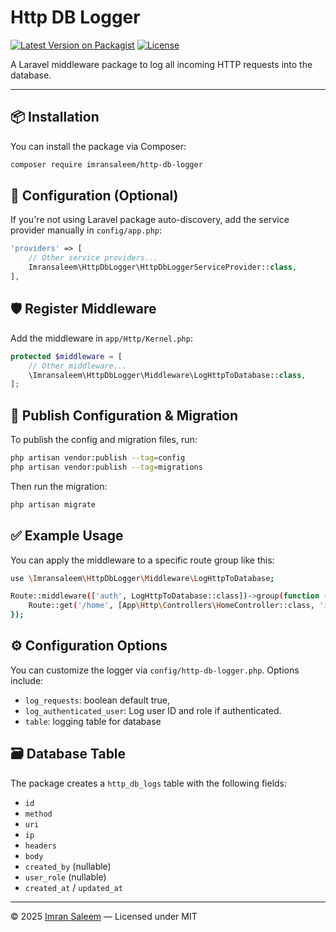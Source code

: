 # Http DB Logger

[![Latest Version on Packagist](https://img.shields.io/packagist/v/imransaleem/http-db-logger.svg)](https://packagist.org/packages/imransaleem/http-db-logger)
[![License](https://img.shields.io/packagist/l/imransaleem/http-db-logger.svg)](LICENSE)

A Laravel middleware package to log all incoming HTTP requests into the database.

---

## 📦 Installation

You can install the package via Composer:
```bash
composer require imransaleem/http-db-logger
```

## 🔧 Configuration (Optional)

If you're not using Laravel package auto-discovery, add the service provider manually in `config/app.php`:

```php
'providers' => [
    // Other service providers...
    Imransaleem\HttpDbLogger\HttpDbLoggerServiceProvider::class,
],
```

## 🛡 Register Middleware

Add the middleware in `app/Http/Kernel.php`:

```php
protected $middleware = [
    // Other middleware...
    \Imransaleem\HttpDbLogger\Middleware\LogHttpToDatabase::class,
];
```

## 🚀 Publish Configuration & Migration

To publish the config and migration files, run:

```bash
php artisan vendor:publish --tag=config
php artisan vendor:publish --tag=migrations
```

Then run the migration:

```bash
php artisan migrate
```

## ✅ Example Usage
You can apply the middleware to a specific route group like this:

```bash
use \Imransaleem\HttpDbLogger\Middleware\LogHttpToDatabase;

Route::middleware(['auth', LogHttpToDatabase::class])->group(function () {
    Route::get('/home', [App\Http\Controllers\HomeController::class, 'index'])->name('home');
});
```

## ⚙️ Configuration Options

You can customize the logger via `config/http-db-logger.php`. Options include:
- `log_requests`: boolean default true,
- `log_authenticated_user`: Log user ID and role if authenticated.
- `table`: logging table for database

## 🗃 Database Table

The package creates a `http_db_logs` table with the following fields:
- `id`
- `method`
- `uri`
- `ip`
- `headers`
- `body`
- `created_by` (nullable)
- `user_role` (nullable)
- `created_at` / `updated_at`

---

© 2025 [Imran Saleem](https://github.com/imransaleem) — Licensed under MIT
